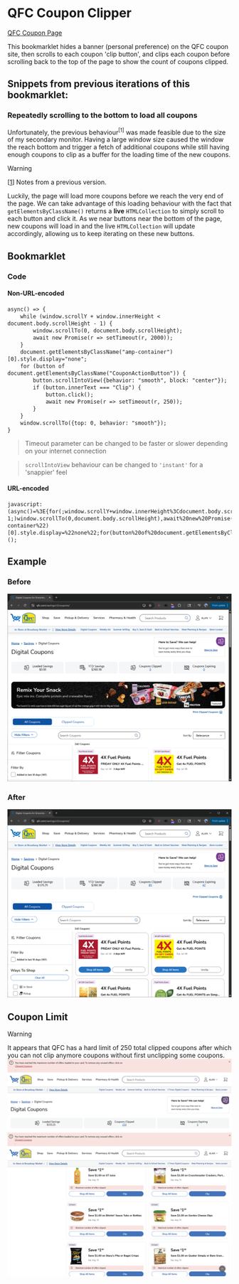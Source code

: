 # QFC Coupon Clipper

[QFC Coupon Page](https://www.qfc.com/savings/cl/coupons/)

This bookmarklet hides a banner (personal preference) on the QFC coupon site, then scrolls to each coupon 'clip button', and clips each coupon before scrolling back to the top of the page to show the count of coupons clipped.

## Snippets from previous iterations of this bookmarklet:
### Repeatedly scrolling to the bottom to load all coupons
Unfortunately, the previous behaviour<sup><a name="version-1">[1]</a></sup> was made feasible due to the size of my secondary monitor. Having a large window size caused the window the reach bottom and trigger a fetch of additional coupons while still having enough coupons to clip as a buffer for the loading time of the new coupons.


> [!WARNING]
> [[1](#version-1)] Notes from a previous version.
>
> Luckily, the page will load more coupons before we reach the very end of the page. We can take advantage of this loading behaviour with the fact that `getElementsByClassName()` returns a **live** `HTMLCollection` to simply scroll to each button and click it. As we near buttons near the bottom of the page, new coupons will load in and the live `HTMLCollection` will update accordingly, allowing us to keep iterating on these new buttons.

## Bookmarklet
### Code
#### Non-URL-encoded
```
async() => {
    while (window.scrollY + window.innerHeight < document.body.scrollHeight - 1) {
        window.scrollTo(0, document.body.scrollHeight);
        await new Promise(r => setTimeout(r, 2000));
    }
    document.getElementsByClassName("amp-container")[0].style.display="none";
    for (button of document.getElementsByClassName("CouponActionButton")) {
        button.scrollIntoView({behavior: "smooth", block: "center"});
        if (button.innerText === "Clip") {
            button.click();
            await new Promise(r => setTimeout(r, 250));
        }
    }
    window.scrollTo({top: 0, behavior: "smooth"});
}
```
> Timeout parameter can be changed to be faster or slower depending on your internet connection

> `scrollIntoView` behaviour can be changed to `'instant'` for a 'snappier' feel
#### URL-encoded
```
javascript:(async()=%3E{for(;window.scrollY+window.innerHeight%3Cdocument.body.scrollHeight-1;)window.scrollTo(0,document.body.scrollHeight),await%20new%20Promise(r=%3EsetTimeout(r,2000));document.getElementsByClassName(%22amp-container%22)[0].style.display=%22none%22;for(button%20of%20document.getElementsByClassName(%22CouponActionButton%22))button.scrollIntoView({behavior:%22smooth%22,block:%22center%22}),%22Clip%22===button.innerText%26%26(button.click(),await%20new%20Promise(r=%3EsetTimeout(r,250)));window.scrollTo({top:0,behavior:%22smooth%22})})();
```

## Example

### Before
![QFC coupon page](./assets/qfc/qfc-before.png)

### After
![QFC coupon page decluttered with coupons loaded](./assets/qfc/qfc-after.png)

## Coupon Limit
> [!WARNING]
> It appears that QFC has a hard limit of 250 total clipped coupons after which you can not clip anymore coupons without first unclipping some coupons.
![QFC coupon page showing coupon limit](./assets/qfc/qfc-limit.png)
![QFC coupon page showing limit warning when attempting to clip coupons over the limit](./assets/qfc/qfc-limit-coupon.png)